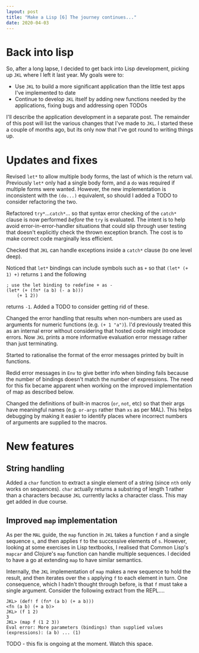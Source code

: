```yaml
---
layout: post
title: "Make a Lisp [6] The journey continues..."
date: 2020-04-03
---
```


# Back into lisp
So, after a long lapse, I decided to get back into Lisp development, picking up `JKL` where I left it last year. My goals were to:

* Use `JKL` to build a more significant application than the little test apps I've implemented to date 
* Continue to develop `JKL` itself by adding new functions needed by the applications, fixing bugs and addressing open TODOs

I'll describe the application development in a separate post. The remainder of this post will list the various changes that I've made to `JKL`. I started these a couple of months ago, but its only now that I've got round to writing things up.

# Updates and fixes

Revised `let*` to allow multiple body forms, the last of which is the return val. Previously `let*` only had a single body form, and a `do` was required if multiple forms were wanted. However, the new implementation is inconsistent with the `(do...)` equivalent, so should I added a TODO to consider refactoring the two.

Refactored `try*`...`catch*`... so that syntax error checking of the `catch*` clause is now performed *before* the `try` is evaluated. The intent is to help avoid error-in-error-handler situations that could slip through user testing that doesn't explicitly check the thrown exception branch. The cost is to make correct code marginally less efficient.

Checked that `JKL` can handle exceptions inside a `catch*` clause (to one level deep).

Noticed that `let*` bindings can include symbols such as `+` so that `(let* (+ 1) +)` returns `1` and the following
```
; use the let binding to redefine + as -
(let* (+ (fn* (a b) (- a b)))
    (+ 1 2))
```
returns `-1`. Added a TODO to consider getting rid of these.

Changed the error handling that results when non-numbers are used as arguments for numeric functions (e.g. `(+ 1 "a")`). I'd previously treated this as an internal error without considering that hosted code might introduce errors. Now `JKL` prints a more informative evaluation error message rather than just terminating.

Started to rationalise the format of the error messages printed by built in functions.

Redid error messages in `Env` to give better info when binding fails because the number of bindings doesn't match the number of expressions. The need for this fix became apparent when working on the improved implementation of map as described below.

Changed the definitions of built-in macros (`or`, `not`, etc) so that their args have meaningful names (e.g. `or-args` rather than `xs` as per MAL). This helps debugging by making it easier to identify places where incorrect numbers of arguments are supplied to the macros.

# New features

## String handling

Added a `char` function to extract a single element of a string (since `nth` only works on sequences). `char` actually returns a substring of length 1 rather than a characters because `JKL` currently lacks a character class. This may get added in due course.

## Improved `map` implementation

As per the `MAL` guide, the `map` function in `JKL` takes a function `f` and a single sequence `s`, and then applies `f` to the successive elements of `s`. However, looking at some exercises in Lisp textbooks, I realised that Common Lisp's `mapcar` and Clojure's `map` function can handle multiple sequences. I decided to have a go at extending `map` to have similar semantics.

Internally, the `JKL` implementation of `map` makes a new sequence to hold the result, and then iterates over the `s` applying `f` to each element in turn. One consequence, which I hadn't thought  through before, is that `f` must take a single argument. Consider the following extract from the REPL....

```
JKL> (def! f (fn* (a b) (+ a b)))
<fn (a b) (+ a b)>
JKL> (f 1 2)
3
JKL> (map f (1 2 3))
Eval error: More parameters (bindings) than supplied values (expressions): (a b) ... (1)
```
TODO - this fix is ongoing at the moment. Watch this space.  
